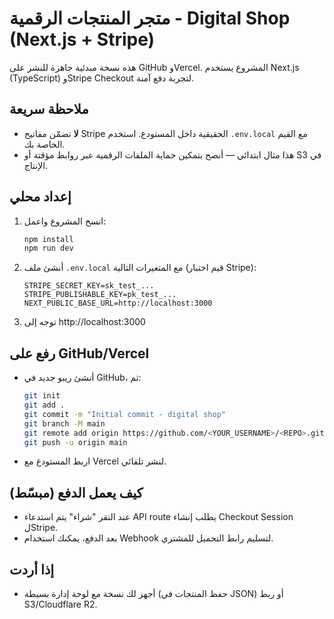 # متجر المنتجات الرقمية - Digital Shop (Next.js + Stripe)

هذه نسخة مبدئية جاهزة للنشر على GitHub وVercel. المشروع يستخدم Next.js (TypeScript) وStripe Checkout لتجربة دفع آمنة.

## ملاحظة سريعة
- **لا** تضمّن مفاتيح Stripe الحقيقية داخل المستودع. استخدم `.env.local` مع القيم الخاصة بك.
- هذا مثال ابتدائي — أنصح بتمكين حماية الملفات الرقمية عبر روابط مؤقتة أو S3 في الإنتاج.

## إعداد محلي
1. انسخ المشروع واعمل:
   ```bash
   npm install
   npm run dev
   ```
2. أنشئ ملف `.env.local` مع المتغيرات التالية (قيم اختبار Stripe):
   ```
   STRIPE_SECRET_KEY=sk_test_...
   STRIPE_PUBLISHABLE_KEY=pk_test_...
   NEXT_PUBLIC_BASE_URL=http://localhost:3000
   ```
3. توجه إلى http://localhost:3000

## رفع على GitHub/Vercel
- أنشئ ريبو جديد في GitHub، ثم:
  ```bash
  git init
  git add .
  git commit -m "Initial commit - digital shop"
  git branch -M main
  git remote add origin https://github.com/<YOUR_USERNAME>/<REPO>.git
  git push -u origin main
  ```
- اربط المستودع مع Vercel لنشر تلقائي.

## كيف يعمل الدفع (مبسّط)
- عند النقر "شراء" يتم استدعاء API route يطلب إنشاء Checkout Session لStripe.
- بعد الدفع، يمكنك استخدام Webhook لتسليم رابط التحميل للمشتري.

## إذا أردت
- أجهز لك نسخة مع لوحة إدارة بسيطة (حفظ المنتجات في JSON) أو ربط S3/Cloudflare R2.

